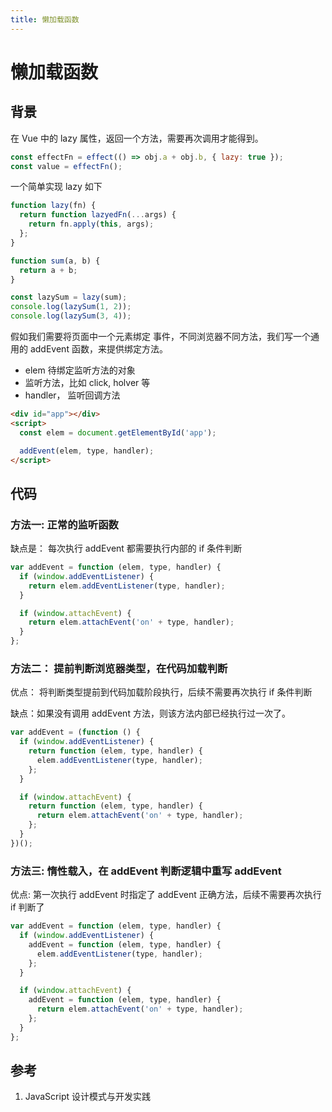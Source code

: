 ```yaml
---
title: 懒加载函数
---
```


# 懒加载函数

## 背景

在 Vue 中的 lazy 属性，返回一个方法，需要再次调用才能得到。

```js
const effectFn = effect(() => obj.a + obj.b, { lazy: true });
const value = effectFn();
```

一个简单实现 lazy 如下

```js
function lazy(fn) {
  return function lazyedFn(...args) {
    return fn.apply(this, args);
  };
}

function sum(a, b) {
  return a + b;
}

const lazySum = lazy(sum);
console.log(lazySum(1, 2));
console.log(lazySum(3, 4));
```

假如我们需要将页面中一个元素绑定 事件，不同浏览器不同方法，我们写一个通用的 addEvent 函数，来提供绑定方法。

- elem 待绑定监听方法的对象
- 监听方法，比如 click, holver 等
- handler， 监听回调方法

```html
<div id="app"></div>
<script>
  const elem = document.getElementById('app');

  addEvent(elem, type, handler);
</script>
```

## 代码

### 方法一: 正常的监听函数

缺点是： 每次执行 addEvent 都需要执行内部的 if 条件判断

```js
var addEvent = function (elem, type, handler) {
  if (window.addEventListener) {
    return elem.addEventListener(type, handler);
  }

  if (window.attachEvent) {
    return elem.attachEvent('on' + type, handler);
  }
};
```

### 方法二： 提前判断浏览器类型，在代码加载判断

优点： 将判断类型提前到代码加载阶段执行，后续不需要再次执行 if 条件判断

缺点：如果没有调用 addEvent 方法，则该方法内部已经执行过一次了。

```js
var addEvent = (function () {
  if (window.addEventListener) {
    return function (elem, type, handler) {
      elem.addEventListener(type, handler);
    };
  }

  if (window.attachEvent) {
    return function (elem, type, handler) {
      return elem.attachEvent('on' + type, handler);
    };
  }
})();
```

### 方法三: 惰性载入，在 addEvent 判断逻辑中重写 addEvent

优点: 第一次执行 addEvent 时指定了 addEvent 正确方法，后续不需要再次执行 if 判断了

```js
var addEvent = function (elem, type, handler) {
  if (window.addEventListener) {
    addEvent = function (elem, type, handler) {
      elem.addEventListener(type, handler);
    };
  }

  if (window.attachEvent) {
    addEvent = function (elem, type, handler) {
      return elem.attachEvent('on' + type, handler);
    };
  }
};
```

## 参考

1. JavaScript 设计模式与开发实践
